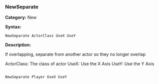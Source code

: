 ### NewSeparate

**Category:**
New

**Syntax:**

```scorpionengine
NewSeparate ActorClass UseX UseY
```

**Description:**

If overlapping, separate from another actor so they no longer overlap

ActorClass: The class of actor
UseX: Use the X Axis
UseY: Use the Y Axis

```scorpionengine

NewSeparate Player UseX UseY

```
